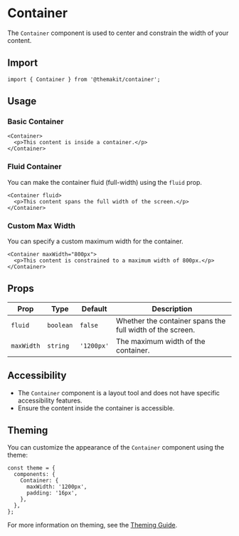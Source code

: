 # Container

The `Container` component is used to center and constrain the width of your content.

## Import

```tsx
import { Container } from '@themakit/container';
```

## Usage

### Basic Container

```tsx
<Container>
  <p>This content is inside a container.</p>
</Container>
```

### Fluid Container

You can make the container fluid (full-width) using the `fluid` prop.

```tsx
<Container fluid>
  <p>This content spans the full width of the screen.</p>
</Container>
```

### Custom Max Width

You can specify a custom maximum width for the container.

```tsx
<Container maxWidth="800px">
  <p>This content is constrained to a maximum width of 800px.</p>
</Container>
```

## Props

| Prop         | Type                | Default   | Description                                      |
|--------------|---------------------|-----------|--------------------------------------------------|
| `fluid`      | `boolean`           | `false`   | Whether the container spans the full width of the screen. |
| `maxWidth`   | `string`            | `'1200px'`| The maximum width of the container.             |

## Accessibility

- The `Container` component is a layout tool and does not have specific accessibility features.
- Ensure the content inside the container is accessible.

## Theming

You can customize the appearance of the `Container` component using the theme:

```tsx
const theme = {
  components: {
    Container: {
      maxWidth: '1200px',
      padding: '16px',
    },
  },
};
```

For more information on theming, see the [Theming Guide](../../../theming/overview).